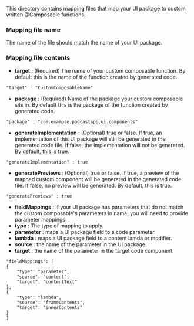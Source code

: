 This directory contains mapping files that map your UI package to custom
written @Composable functions.

### Mapping file name

The name of the file should match the name of your UI package.

### Mapping file contents

- **target** : (Required) The name of your custom composable function. By
  default this is the name of the function created by generated code.

```
"target" : "CustomComposableName"
```

- **package** : (Required) Name of the package your custom composable sits in.
  By default this is the package of the function created by generated code.

```
"package" : "com.example.podcastapp.ui.components"
```

- **generateImplementation** : (Optional) true or false. If true, an
  implementation of this UI package will still be generated in the generated
  code file. If false, the implementation will not be generated. By default,
  this is true.

```
"generateImplementation" : true
```

- **generatePreviews** : (Optional) true or false. If true, a preview of the
  mapped custom component will be generated in the generated code file. If
  false, no preview will be generated. By default, this is true.

```
"generatePreviews" : true
```

- **fieldMappings** : If your UI package has parameters that do not match the
  custom composable's parameters in name, you will need to provide
  parameter mappings.
- **type** : The type of mapping to apply.
- **parameter** : maps a UI package field to a code parameter.
- **lambda** : maps a UI package field to a content lamda or modifier.
- **source** : the name of the parameter in the UI package.
- **target** : the name of the parameter in the target code component.

```
"fieldMappings": [
{
    "type": "parameter",
    "source": "content",
    "target": "contentText"
},
{
    "type": "lambda",
    "source": "frameContents",
    "target": "innerContents"
}
]
```
